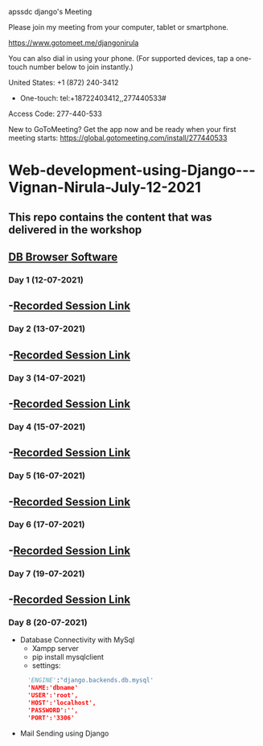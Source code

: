 apssdc django's Meeting


Please join my meeting from your computer, tablet or smartphone.

https://www.gotomeet.me/djangonirula

You can also dial in using your phone.
(For supported devices, tap a one-touch number below to join instantly.)

United States: +1 (872) 240-3412
- One-touch: tel:+18722403412,,277440533#

Access Code: 277-440-533


New to GoToMeeting? Get the app now and be ready when your first meeting starts: https://global.gotomeeting.com/install/277440533

# Web-development-using-Django---Vignan-Nirula-July-12-2021

This repo contains the content that was delivered in the workshop
---
[DB Browser Software](https://sqlitebrowser.org/dl/)
---
### Day 1 (12-07-2021)
-[Recorded Session Link](https://transcripts.gotomeeting.com/#/s/9cef781ec92672dd75b5cb938015e71b05faa3378899b3c91fce8090c16e891e)
---
### Day 2 (13-07-2021)
-[Recorded Session Link](https://transcripts.gotomeeting.com/#/s/a7106eb31b8cc81922c68c0d1d25b5d7b75b75a4cdd8124ff1701e9bd1f42b61)
---
### Day 3 (14-07-2021)
-[Recorded Session Link](https://transcripts.gotomeeting.com/#/s/5fb0159fae7a53a87987dbfe787ebc1cd687aab8953e22c35aed925ac89af2de)
---
### Day 4 (15-07-2021)
-[Recorded Session Link](https://transcripts.gotomeeting.com/#/s/ef04366f59bbf6f44d549986e5ebf3091834975f97e04cbfdf0a2cc01847c162)
---
### Day 5 (16-07-2021)
-[Recorded Session Link](https://transcripts.gotomeeting.com/#/s/ef35a33ed6e9cfcad86073a08f0cd09b31870aa574da7e33912ac4c0c25757a4)
---
### Day 6 (17-07-2021)
-[Recorded Session Link](https://transcripts.gotomeeting.com/#/s/8ab34013e4c4a9c98e2f9d06e2e12c04143921510e57ffad675254c319ef44f7)
---
### Day 7 (19-07-2021)
-[Recorded Session Link](https://transcripts.gotomeeting.com/#/s/aae25f1427bbdc8150e00b3b48d2aa9b85585a621c7325c596616a0f0ac0f4e5)
---
### Day 8 (20-07-2021)
- Database Connectivity with MySql
  - Xampp server
  - pip install mysqlclient
  - settings:
  ```python
    'ENGINE':"django.backends.db.mysql'
    'NAME:'dbname'
    'USER':'root',
    'HOST':'localhost',
    'PASSWORD':'',
    'PORT':'3306'
  ```
- Mail Sending using Django
